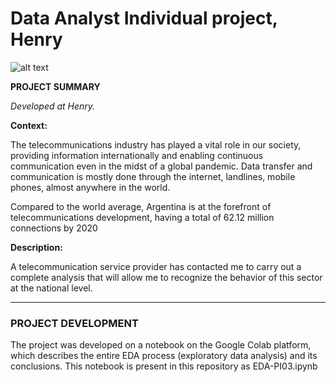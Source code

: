# Data Analyst Individual project, Henry

![alt text](https://images.unsplash.com/photo-1592950630581-03cb41342cc5?ixlib=rb-4.0.3&q=80&fm=jpg&crop=entropy&cs=tinysrgb)

**PROJECT SUMMARY**

*Developed at Henry.*

**Context:**

The telecommunications industry has played a vital role in our society, providing information internationally and enabling continuous communication even in the midst of a global pandemic. Data transfer and communication is mostly done through the internet, landlines, mobile phones, almost anywhere in the world.

Compared to the world average, Argentina is at the forefront of telecommunications development, having a total of 62.12 million connections by 2020

**Description:**

A telecommunication service provider has contacted me to carry out a complete analysis that will allow me to recognize the behavior of this sector at the national level.

---

### PROJECT DEVELOPMENT

The project was developed on a notebook on the Google Colab platform, which describes the entire EDA process (exploratory data analysis) and its conclusions.
This notebook is present in this repository as EDA-PI03.ipynb



